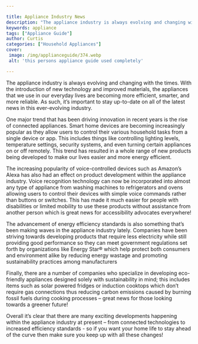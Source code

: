 ```yaml
---

title: Appliance Industry News
description: "The appliance industry is always evolving and changing with the times. With the introduction of new technology and improved materi...continue on"
keywords: appliance
tags: ["Appliance Guide"]
author: Curtis
categories: ["Household Appliances"]
cover: 
 image: /img/applianceguide/374.webp
 alt: 'this persons appliance guide used completely'

---
```


The appliance industry is always evolving and changing with the times. With the introduction of new technology and improved materials, the appliances that we use in our everyday lives are becoming more efficient, smarter, and more reliable. As such, it’s important to stay up-to-date on all of the latest news in this ever-evolving industry.

One major trend that has been driving innovation in recent years is the rise of connected appliances. Smart home devices are becoming increasingly popular as they allow users to control their various household tasks from a single device or app. This includes things like controlling lighting levels, temperature settings, security systems, and even turning certain appliances on or off remotely. This trend has resulted in a whole range of new products being developed to make our lives easier and more energy efficient.

The increasing popularity of voice-controlled devices such as Amazon’s Alexa has also had an effect on product development within the appliance industry. Voice recognition technology can now be incorporated into almost any type of appliance from washing machines to refrigerators and ovens allowing users to control their devices with simple voice commands rather than buttons or switches. This has made it much easier for people with disabilities or limited mobility to use these products without assistance from another person which is great news for accessibility advocates everywhere! 

The advancement of energy efficiency standards is also something that’s been making waves in the appliance industry lately. Companies have been striving towards developing products that require less electricity while still providing good performance so they can meet government regulations set forth by organizations like Energy Star® which help protect both consumers and environment alike by reducing energy wastage and promoting sustainability practices among manufacturers 
 
Finally, there are a number of companies who specialize in developing eco-friendly appliances designed solely with sustainability in mind; this includes items such as solar powered fridges or induction cooktops which don’t require gas connections thus reducing carbon emissions caused by burning fossil fuels during cooking processes – great news for those looking towards a greener future! 

Overall it’s clear that there are many exciting developments happening within the appliance industry at present – from connected technologies to increased efficiency standards - so if you want your home life to stay ahead of the curve then make sure you keep up with all these changes!
